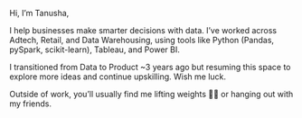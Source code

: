 Hi, I’m Tanusha,

I help businesses make smarter decisions with data.
I’ve worked across Adtech, Retail, and Data Warehousing, using tools like Python (Pandas, pySpark, scikit-learn), Tableau, and Power BI.

I transitioned from Data to Product ~3 years ago but resuming this space to explore more ideas and continue upskilling. Wish me luck.

Outside of work, you’ll usually find me lifting weights 🏋️‍♀️ or hanging out with my friends.
